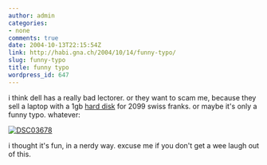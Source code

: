 ```yaml
---
author: admin
categories:
- none
comments: true
date: 2004-10-13T22:15:54Z
link: http://habi.gna.ch/2004/10/14/funny-typo/
slug: funny-typo
title: funny typo
wordpress_id: 647
---
```


i think dell has a really bad lectorer.
or they want to scam me, because they sell a laptop with a 1gb [hard disk](http://dict.leo.org/?search=festplatte) for 2099 swiss franks.
or maybe it's only a funny typo. whatever:

[![DSC03678](http://habi.gna.ch/blog/images/DSC03678-tm.jpg)](http://habi.gna.ch/blog/images/DSC03678.JPG)

i thought it's fun, in a nerdy way. excuse me if you don't get a wee laugh out of this.
